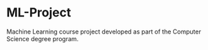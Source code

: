 # ML-Project
Machine Learning course project developed as part of the Computer Science degree program.
